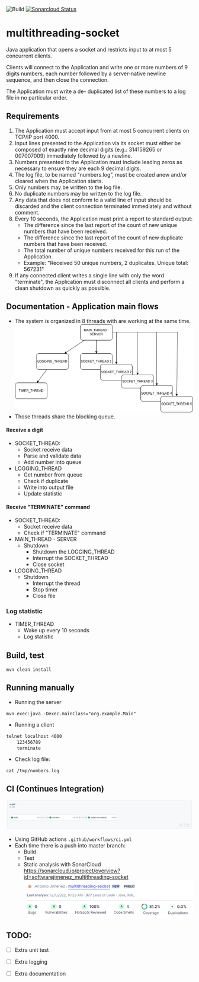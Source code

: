 ![Build](https://github.com/softwarejimenez/multithreading-socket/actions/workflows/ci.yml/badge.svg)
[![Sonarcloud Status](https://sonarcloud.io/api/project_badges/measure?project=softwarejimenez_multithreading-socket&metric=alert_status)](https://sonarcloud.io/dashboard?id=softwarejimenez_multithreading-socket)

# multithreading-socket

Java application that opens a socket and restricts input to at most 5 concurrent clients.

Clients will connect to the Application and write one or more numbers of 9 digits numbers, each number followed by a
server-native newline sequence, and then close the connection.

The Application must write a de- duplicated list of these numbers to a log file in no particular order.

## Requirements

1. The Application must accept input from at most 5 concurrent clients on TCP/IP port 4000.
2. Input lines presented to the Application via its socket must either be composed of exactly
   nine decimal digits (e.g.: 314159265 or 007007009) immediately followed by a newline.
3. Numbers presented to the Application must include leading zeros as necessary to
   ensure they are each 9 decimal digits.
4. The log file, to be named "numbers.log”, must be created anew and/or cleared when the Application starts.
5. Only numbers may be written to the log file.
6. No duplicate numbers may be written to the log file.
7. Any data that does not conform to a valid line of input should be discarded and the client
   connection terminated immediately and without comment.
8. Every 10 seconds, the Application must print a report to standard output:
    - The difference since the last report of the count of new unique numbers that have
      been received.
    - The difference since the last report of the count of new duplicate numbers that
      have been received.
    - The total number of unique numbers received for this run of the Application.
    - Example: "Received 50 unique numbers, 2 duplicates. Unique total: 567231"
9. If any connected client writes a single line with only the word "terminate",
   the Application must disconnect all clients and perform a clean shutdown as quickly as possible.

## Documentation - Application main flows

- The system is organized in 8 threads with are working at the same time.
  ![img.png](img/imgThread.png)
- Those threads share the blocking queue.

#### Receive a digit

- SOCKET_THREAD:
    - Socket receive data
    - Parse and validate data
    - Add number into queue
- LOGGING_THREAD
    - Get number from queue
    - Check if duplicate
    - Write into output file
    - Update statistic

#### Receive "TERMINATE" command

- SOCKET_THREAD:
    - Socket receive data
    - Check if  "TERMINATE" command
- MAIN_THREAD - SERVER
    - Shutdown
        - Shutdown the LOGGING_THREAD
        - Interrupt the SOCKET_THREAD
        - Close socket
- LOGGING_THREAD
    - Shutdown
        - Interrupt the thread
        - Stop timer
        - Close file

### Log statistic

- TIMER_THREAD
    - Wake up every 10 seconds
    - Log statistic

## Build, test

```
mvn clean install
```

## Running manually

- Running the server

```
mvn exec:java -Dexec.mainClass="org.example.Main"
```

- Running a client

```
telnet localhost 4000
    123456789
    terminate
```

- Check log file:

```
cat /tmp/numbers.log
```

## CI (Continues Integration)

![img.png](img/imgCI.png)

- Using GitHub actions `.github/workflows/ci.yml`
- Each time there is a push into master branch:
    - Build
    - Test
    - Static analysis with SonarCloud https://sonarcloud.io/project/overview?id=softwarejimenez_multithreading-socket
      ![img.png](img/imgCodeSonar.png)

## TODO:

- [ ] Extra unit test
- [ ] Extra logging
- [ ] Extra documentation
    